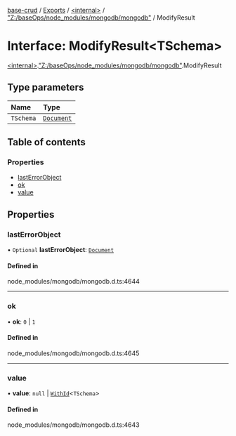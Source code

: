 [base-crud](../README.md) / [Exports](../modules.md) / [\<internal\>](../modules/internal_.md) / ["Z:/baseOps/node\_modules/mongodb/mongodb"](../modules/internal_._Z__baseOps_node_modules_mongodb_mongodb_.md) / ModifyResult

# Interface: ModifyResult\<TSchema\>

[\<internal\>](../modules/internal_.md).["Z:/baseOps/node\_modules/mongodb/mongodb"](../modules/internal_._Z__baseOps_node_modules_mongodb_mongodb_.md).ModifyResult

## Type parameters

| Name | Type |
| :------ | :------ |
| `TSchema` | [`Document`](internal_.Document-1.md) |

## Table of contents

### Properties

- [lastErrorObject](internal_._Z__baseOps_node_modules_mongodb_mongodb_.ModifyResult.md#lasterrorobject)
- [ok](internal_._Z__baseOps_node_modules_mongodb_mongodb_.ModifyResult.md#ok)
- [value](internal_._Z__baseOps_node_modules_mongodb_mongodb_.ModifyResult.md#value)

## Properties

### lastErrorObject

• `Optional` **lastErrorObject**: [`Document`](internal_.Document-1.md)

#### Defined in

node_modules/mongodb/mongodb.d.ts:4644

___

### ok

• **ok**: ``0`` \| ``1``

#### Defined in

node_modules/mongodb/mongodb.d.ts:4645

___

### value

• **value**: ``null`` \| [`WithId`](../modules/internal_._Z__baseOps_node_modules_mongodb_mongodb_.md#withid)\<`TSchema`\>

#### Defined in

node_modules/mongodb/mongodb.d.ts:4643
